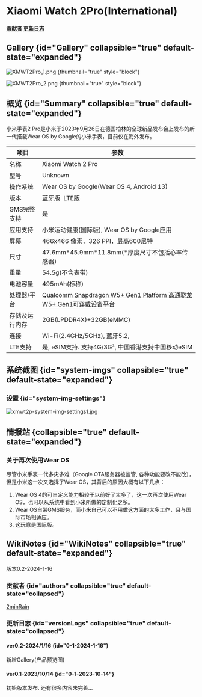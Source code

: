 # Xiaomi Watch 2Pro(International)

**[贡献者](XiaomiWatch2ProInternational_authors.md)       [更新日志](XiaomiWatch2ProInternational_versions.md)**

## Gallery {id="Gallery" collapsible="true" default-state="expanded"}

![XMWT2Pro_1.png](XMWT2Pro_1.png) {thumbnail="true" style="block"}

![XMWT2Pro_2.png](XMWT2Pro_2.png) {thumbnail="true" style="block"}

## 概览 {id="Summary" collapsible="true" default-state="expanded"}
小米手表2 Pro是小米于2023年9月26日在德国柏林的全球新品发布会上发布的新一代搭载Wear OS by Google的小米手表，目前仅在海外发布。


| 项目      | 参数                                                                                              |
|---------|-------------------------------------------------------------------------------------------------|
| 名称      | Xiaomi Watch 2 Pro                                                                              |
| 型号      | Unknown                                                                                         |
| 操作系统    | Wear OS by Google(Wear OS 4, Android 13)                                                        |
| 版本      | 蓝牙版  LTE版                                                                                       |
| GMS完整支持 | 是                                                                                               |
| 应用支持    | 小米运动健康(国际版), Wear OS by Google应用                                                                |
| 屏幕      | 466x466 像素，326 PPI，最高600尼特                                                                      |
| 尺寸      | 47.6mm\*45.9mm\*11.8mm(\*厚度尺寸不包括心率传感器)                                                          |
| 重量      | 54.5g(不含表带)                                                                                     |
| 电池容量    | 495mAh(标称)                                                                                      |
| 处理器/平台  | [Qualcomm Snapdragon W5+ Gen1 Platform 高通骁龙W5+ Gen1可穿戴设备平台](snapdragon-W5+-gen1-Platform.topic) |
| 存储及运行内存 | 2GB(LPDDR4X)+32GB(eMMC)                                                                         |
| 连接      | Wi-Fi(2.4GHz/5GHz), 蓝牙5.2,                                                                      |
| LTE支持   | 是, eSIM支持. 支持4G/3G², 中国香港支持中国移动eSIM                                                             |

## 系统截图 {id="system-imgs" collapsible="true" default-state="expanded"}

### 设置 {id="system-img-settings"}

![xmwt2p-system-img-settings1.jpg](xmwt2p-system-img-settings1.jpg)

## 情报站 {collapsible="true" default-state="expanded"}

### 关于再次使用Wear OS

尽管小米手表一代多灾多难（Google OTA服务器被监管, 各种功能要改不能改），但是小米这一次又选择了Wear OS，其背后的原因大概有以下几点：

1. Wear OS 4的可自定义能力相较于以前好了太多了，这一次再次使用Wear OS，也可以从系统中看到小米所做的定制化之多。
2. Wear OS自带GMS服务，而小米自己可以不用做这方面的太多工作，且与国际市场相适应。
3. 这玩意是国际版。

## WikiNotes {id="WikiNotes" collapsible="true" default-state="expanded"}
版本0.2-2024-1-16
### 贡献者 {id="authors" collapsible="true" default-state="collapsed"}
[2minRain](User-2minRain.topic)
### 更新日志 {id="versionLogs" collapsible="true" default-state="collapsed"}
#### ver0.2-2024/1/16 {id="0-1-2024-1-16"}
新增Gallery(产品预览图)
#### ver0.1-2023/10/14 {id="0-1-2023-10-14"}
初始版本发布.
还有很多内容未完善...


